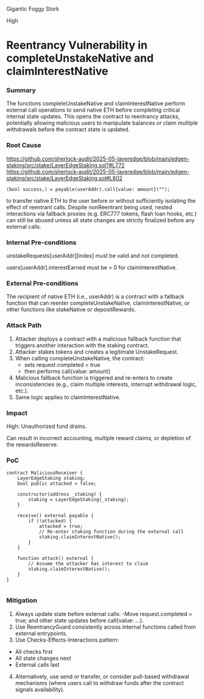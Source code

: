 Gigantic Foggy Stork

High

# Reentrancy Vulnerability in completeUnstakeNative and claimInterestNative

### Summary

The functions completeUnstakeNative and claimInterestNative perform external call operations to send native ETH before completing critical internal state updates. This opens the contract to reentrancy attacks, potentially allowing malicious users to manipulate balances or claim multiple withdrawals before the contract state is updated.



### Root Cause


https://github.com/sherlock-audit/2025-05-layeredge/blob/main/edgen-staking/src/stake/LayerEdgeStaking.sol?#L772
https://github.com/sherlock-audit/2025-05-layeredge/blob/main/edgen-staking/src/stake/LayerEdgeStaking.sol#L802 
```solidity
(bool success,) = payable(userAddr).call{value: amount}("");
```

to transfer native ETH to the user before or without sufficiently isolating the effect of reentrant calls. Despite nonReentrant being used, nested interactions via fallback proxies (e.g. ERC777 tokens, flash loan hooks, etc.) can still be abused unless all state changes are strictly finalized before any external calls.



### Internal Pre-conditions

unstakeRequests[userAddr][index] must be valid and not completed.

users[userAddr].interestEarned must be > 0 for claimInterestNative.

### External Pre-conditions

The recipient of native ETH (i.e., userAddr) is a contract with a fallback function that can reenter completeUnstakeNative, claimInterestNative, or other functions like stakeNative or depositRewards.



### Attack Path


1. Attacker deploys a contract with a malicious fallback function that triggers another interaction with the staking contract.
2. Attacker stakes tokens and creates a legitimate UnstakeRequest.
3. When calling completeUnstakeNative, the contract:
   - sets request.completed = true
   - then performs call{value: amount}
4. Malicious fallback function is triggered and re-enters to create inconsistencies (e.g., claim multiple interests, interrupt withdrawal logic, etc.).
5. Same logic applies to claimInterestNative.




### Impact

High: Unauthorized fund drains.

Can result in incorrect accounting, multiple reward claims, or depletion of the rewardsReserve.



### PoC

```solidity
contract MaliciousReceiver {
    LayerEdgeStaking staking;
    bool public attacked = false;

    constructor(address _staking) {
        staking = LayerEdgeStaking(_staking);
    }

    receive() external payable {
        if (!attacked) {
            attacked = true;
            // Re-enter staking function during the external call
            staking.claimInterestNative();
        }
    }

    function attack() external {
        // Assume the attacker has interest to claim
        staking.claimInterestNative(); 
    }
}


```

### Mitigation

1. Always update state before external calls:
-Move request.completed = true; and other state updates before call{value: ...}.
2. Use ReentrancyGuard consistently across internal functions called from external entrypoints.
3. Use Checks-Effects-Interactions pattern:
- All checks first
- All state changes next
- External calls last
4. Alternatively, use send or transfer, or consider pull-based withdrawal mechanisms (where users call to withdraw funds after the contract signals availability).